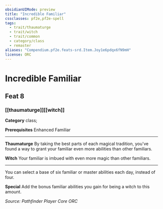 ```yaml
---
obsidianUIMode: preview
title: "Incredible Familiar"
cssclasses: pf2e,pf2e-spell
tags:
  - trait/thaumaturge
  - trait/witch
  - trait/common
  - category/class
  - remaster
aliases: "Compendium.pf2e.feats-srd.Item.Joy1e6pdqx6fN9mH"
license: ORC
---
```

# Incredible Familiar
## Feat 8
### [[thaumaturge]][[witch]]

**Category** class; 



**Prerequisites** Enhanced Familiar
* * *
**Thaumaturge** By taking the best parts of each magical tradition, you've found a way to grant your familiar even more abilities than other familiars.

**Witch** Your familiar is imbued with even more magic than other familiars.

* * *

You can select a base of six familiar or master abilities each day, instead of four.

**Special** Add the bonus familiar abilities you gain for being a witch to this amount.

*Source: Pathfinder Player Core*
*ORC*